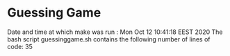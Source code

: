 # Guessing Game 
Date and time at which make was run :
Mon Oct 12 10:41:18 EEST 2020
The bash script guessinggame.sh contains the following number of lines of code:
35
